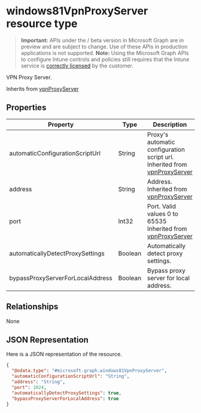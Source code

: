﻿# windows81VpnProxyServer resource type

> **Important:** APIs under the / beta version in Microsoft Graph are in preview and are subject to change. Use of these APIs in production applications is not supported.
> **Note:** Using the Microsoft Graph APIs to configure Intune controls and policies still requires that the Intune service is [correctly licensed](https://go.microsoft.com/fwlink/?linkid=839381) by the customer.

VPN Proxy Server.

Inherits from [vpnProxyServer](../resources/intune_deviceconfig_vpnproxyserver.md)

## Properties
|Property|Type|Description|
|---|---|---|
|automaticConfigurationScriptUrl|String|Proxy's automatic configuration script url. Inherited from [vpnProxyServer](../resources/intune_deviceconfig_vpnproxyserver.md)|
|address|String|Address. Inherited from [vpnProxyServer](../resources/intune_deviceconfig_vpnproxyserver.md)|
|port|Int32|Port. Valid values 0 to 65535 Inherited from [vpnProxyServer](../resources/intune_deviceconfig_vpnproxyserver.md)|
|automaticallyDetectProxySettings|Boolean|Automatically detect proxy settings.|
|bypassProxyServerForLocalAddress|Boolean|Bypass proxy server for local address.|

## Relationships
None
## JSON Representation
Here is a JSON representation of the resource.
<!-- {
  "blockType": "resource",
  "keyProperty": "id",
  "@odata.type": "microsoft.graph.windows81VpnProxyServer"
}
-->
```json
{
  "@odata.type": "#microsoft.graph.windows81VpnProxyServer",
  "automaticConfigurationScriptUrl": "String",
  "address": "String",
  "port": 1024,
  "automaticallyDetectProxySettings": true,
  "bypassProxyServerForLocalAddress": true
}
```



